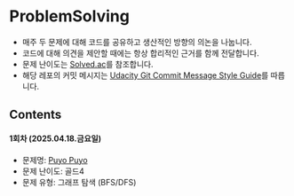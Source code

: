 # ProblemSolving
* 매주 두 문제에 대해 코드를 공유하고 생산적인 방향의 의논을 나눕니다.
* 코드에 대해 의견을 제안할 때에는 항상 합리적인 근거를 함께 전달합니다.
* 문제 난이도는 [Solved.ac](https://solved.ac/guideline)를 참조합니다.
* 해당 레포의 커밋 메시지는 [Udacity Git Commit Message Style Guide](https://udacity.github.io/git-styleguide/)를 따릅니다.

## Contents
#### 1회차 (2025.04.18.금요일)
- 문제명: [Puyo Puyo](https://www.acmicpc.net/problem/11559)
- 문제 난이도: 골드4
- 문제 유형: 그래프 탐색 (BFS/DFS)

